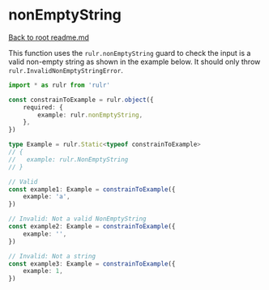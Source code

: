 # nonEmptyString

[Back to root readme.md](../../../readme.md)

This function uses the `rulr.nonEmptyString` guard to check the input is a valid non-empty string as shown in the example below. It should only throw `rulr.InvalidNonEmptyStringError`.

```ts
import * as rulr from 'rulr'

const constrainToExample = rulr.object({
	required: {
		example: rulr.nonEmptyString,
	},
})

type Example = rulr.Static<typeof constrainToExample>
// {
//   example: rulr.NonEmptyString
// }

// Valid
const example1: Example = constrainToExample({
	example: 'a',
})

// Invalid: Not a valid NonEmptyString
const example2: Example = constrainToExample({
	example: '',
})

// Invalid: Not a string
const example3: Example = constrainToExample({
	example: 1,
})
```
